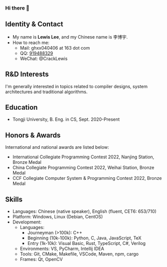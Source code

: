 ### Hi there 👋

<!--
**CrackLewis/CrackLewis** is a ✨ _special_ ✨ repository because its `README.md` (this file) appears on your GitHub profile.

Here are some ideas to get you started:

- 🔭 I’m currently working on ...
- 🌱 I’m currently learning ...
- 👯 I’m looking to collaborate on ...
- 🤔 I’m looking for help with ...
- 💬 Ask me about ...
- 📫 How to reach me: [ghxx040406@163.com](mailto://ghxx040406@163.com)
- ⚡ Fun fact: ...
-->

## Identity & Contact

- My name is **Lewis Lee**, and my Chinese name is 李博宇.
- How to reach me:
  - Mail: ghxx040406 at 163 dot com
  - QQ: <a href="http://wpa.qq.com/msgrd?v=3&uin=919488329&site=qq&menu=yes">919488329</a>
  - WeChat: @CrackLewis

## R&D Interests

I'm generally interested in topics related to compiler designs, system architectures and traditional algorithms.

## Education

- Tongji University, B. Eng. in CS, Sept. 2020-Present

## Honors & Awards

International and national awards are listed below:

- International Collegiate Programming Contest 2022, Nanjing Station, Bronze Medal
- China Collegiate Programming Contest 2022, Weihai Station, Bronze Medal
- CCF Collegiate Computer System & Programming Contest 2022, Bronze Medal

## Skills

- Languages: Chinese (native speaker), English (fluent, CET6: 653/710)
- Platform: Windows, Linux (Debian, CentOS)
- Development:
  - Languages:
    - Journeyman (>100k): C++
    - Beginning (10k-100k): Python, C, Java, JavaScript, TeX
    - Entry (1k-10k): Visual Basic, Rust, TypeScript, C#, Verilog
  - Environments: VS, PyCharm, Intellij IDEA
  - Tools: Git, CMake, Makefile, VSCode, Maven, npm, cargo
  - Frames: Qt, OpenCV
